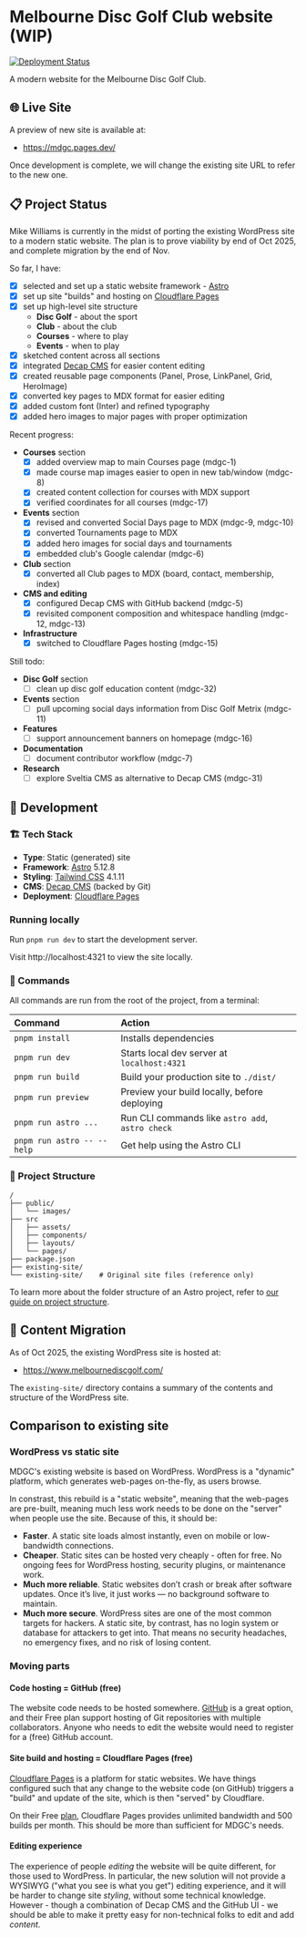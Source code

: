 # Melbourne Disc Golf Club website (WIP)

[![Deployment Status](https://img.shields.io/github/check-runs/mdub/mdgc/HEAD)](https://github.com/mdub/mdgc/commits/main)

A modern website for the Melbourne Disc Golf Club.

## 🌐 Live Site

A preview of new site is available at:

- https://mdgc.pages.dev/

Once development is complete, we will change the existing site URL to refer to the new one.

## 📋 Project Status

Mike Williams is currently in the midst of porting the existing WordPress site to a modern static website. The plan is to prove viability by end of Oct 2025, and complete migration by the end of Nov.

So far, I have:

  - [X] selected and set up a static website framework - [Astro](https://astro.build)
  - [X] set up site "builds" and hosting on [Cloudflare Pages](https://pages.cloudflare.com)
  - [X] set up high-level site structure
    - **Disc Golf** - about the sport
    - **Club** - about the club
    - **Courses** - where to play
    - **Events** - when to play
  - [X] sketched content across all sections
  - [X] integrated [Decap CMS](https://decapcms.org) for easier content editing
  - [X] created reusable page components (Panel, Prose, LinkPanel, Grid, HeroImage)
  - [X] converted key pages to MDX format for easier editing
  - [X] added custom font (Inter) and refined typography
  - [X] added hero images to major pages with proper optimization

Recent progress:
  - **Courses** section
    - [X] added overview map to main Courses page (mdgc-1)
    - [X] made course map images easier to open in new tab/window (mdgc-8)
    - [X] created content collection for courses with MDX support
    - [X] verified coordinates for all courses (mdgc-17)
  - **Events** section
    - [X] revised and converted Social Days page to MDX (mdgc-9, mdgc-10)
    - [X] converted Tournaments page to MDX
    - [X] added hero images for social days and tournaments
    - [X] embedded club's Google calendar (mdgc-6)
  - **Club** section
    - [X] converted all Club pages to MDX (board, contact, membership, index)
  - **CMS and editing**
    - [X] configured Decap CMS with GitHub backend (mdgc-5)
    - [X] revisited component composition and whitespace handling (mdgc-12, mdgc-13)
  - **Infrastructure**
    - [X] switched to Cloudflare Pages hosting (mdgc-15)

Still todo:
  - **Disc Golf** section
    - [ ] clean up disc golf education content (mdgc-32)
  - **Events** section
    - [ ] pull upcoming social days information from Disc Golf Metrix (mdgc-11)
  - **Features**
    - [ ] support announcement banners on homepage (mdgc-16)
  - **Documentation**
    - [ ] document contributor workflow (mdgc-7)
  - **Research**
    - [ ] explore Sveltia CMS as alternative to Decap CMS (mdgc-31)

## 🚀 Development

### 🏗️ Tech Stack
- **Type**: Static (generated) site
- **Framework**: [Astro](https://astro.build) 5.12.8
- **Styling**: [Tailwind CSS](https://tailwindcss.com) 4.1.11
- **CMS**: [Decap CMS](https://decapcms.org) (backed by Git)
- **Deployment**: [Cloudflare Pages](https://pages.cloudflare.com)

### Running locally

Run `pnpm run dev` to start the development server.

Visit http://localhost:4321 to view the site locally.

### 🧞 Commands

All commands are run from the root of the project, from a terminal:

| Command                    | Action                                           |
| :------------------------- | :----------------------------------------------- |
| `pnpm install`             | Installs dependencies                            |
| `pnpm run dev`             | Starts local dev server at `localhost:4321`      |
| `pnpm run build`           | Build your production site to `./dist/`          |
| `pnpm run preview`         | Preview your build locally, before deploying     |
| `pnpm run astro ...`       | Run CLI commands like `astro add`, `astro check` |
| `pnpm run astro -- --help` | Get help using the Astro CLI                     |

### 🚀 Project Structure

```text
/
├── public/
│   └── images/
├── src
│   ├── assets/
│   ├── components/
│   ├── layouts/
│   └── pages/
├── package.json
├── existing-site/
└── existing-site/    # Original site files (reference only)
```

To learn more about the folder structure of an Astro project, refer to [our guide on project structure](https://docs.astro.build/en/basics/project-structure/).

## 📝 Content Migration

As of Oct 2025, the existing WordPress site is hosted at:

- https://www.melbournediscgolf.com/

The `existing-site/` directory contains a summary of the contents and structure of the WordPress site.

## Comparison to existing site

### WordPress vs static site

MDGC's existing website is based on WordPress. WordPress is a "dynamic" platform, which generates web-pages on-the-fly, as users browse.

In constrast, this rebuild is a "static website", meaning that the web-pages are pre-built, meaning much less work needs to be done on the "server" when people use the site.  Because of this, it should be:

  - **Faster**. A static site loads almost instantly, even on mobile or low-bandwidth connections.
  - **Cheaper**. Static sites can be hosted very cheaply - often for free. No ongoing fees for WordPress hosting, security plugins, or maintenance work.
  - **Much more reliable**. Static websites don’t crash or break after software updates. Once it’s live, it just works — no background software to maintain.
  - **Much more secure**. WordPress sites are one of the most common targets for hackers. A static site, by contrast, has no login system or database for attackers to get into. That means no security headaches, no emergency fixes, and no risk of losing content.

### Moving parts

#### Code hosting = GitHub (free)

The website code needs to be hosted somewhere. [GitHub](https://github.com) is a great option, and their Free plan support hosting of Git repositories with multiple collaborators. Anyone who needs to edit the website would need to register for a (free) GitHub account.

#### Site build and hosting = Cloudflare Pages (free)

[Cloudflare Pages](https://pages.cloudflare.com) is a platform for static websites. We have things configured such that any change to the website code (on GitHub) triggers a "build" and update of the site, which is then "served" by Cloudflare.

On their Free [plan](https://developers.cloudflare.com/pages/platform/limits/), Cloudflare Pages provides unlimited bandwidth and 500 builds per month. This should be more than sufficient for MDGC's needs.

#### Editing experience

The experience of people _editing_ the website will be quite different, for those used to WordPress. In particular, the new solution
will not provide a WYSIWYG ("what you see is what you get") editing experience, and it will be harder to change site _styling_, without some technical knowledge. However - though a combination of Decap CMS and the GitHub UI - we should be able to make it pretty easy for non-technical folks to edit and add _content_.
